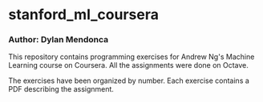# stanford_ml_coursera
### Author: Dylan Mendonca

This repository contains programming exercises for Andrew Ng's Machine Learning course on Coursera. All the assignments were done on Octave.

The exercises have been organized by number. Each exercise contains a PDF describing the assignment.
